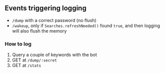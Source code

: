 ## Events triggering logging
* `/dump` with a correct password (no flush)
* `/wakeup`, only if `Searches.refreshNeeded()` found `true`, and then logging will also flush the memory
### How to log
1. Query a couple of keywords with the bot
2. GET at `/dump/:secret`
3. GET at `/stats`
